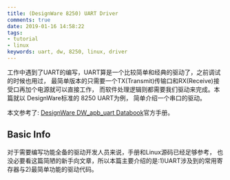 ```yaml
---
title: (DesignWare 8250) UART Driver
comments: true
date: 2019-01-16 14:58:22
tags:
- tutorial
- linux
keywords: uart, dw, 8250, linux, driver
---
```


工作中遇到了UART的编写，UART算是一个比较简单和经典的驱动了，之前调试的时候也用过，
最简单版本的只需要一个TX(Transmit)传输口和RX(Receive)接受口再加个电源就可以直接工作，
而软件处理逻辑则都需要我们驱动来完成。本篇就以 DesignWare标准的 8250 UART为例，
简单介绍一个串口的驱动。

本文参考了: [DesignWare DW\_apb\_uart Databook](https://linux-sunxi.org/images/d/d2/Dw_apb_uart_db.pdf)官方手册。

<!-- more -->

## Basic Info

对于需要编写功能全备的驱动开发人员来说，手册和Linux源码已经足够参考，
也没必要看这篇简陋的新手向文章，所以本篇主要介绍的是:1)UART涉及到的常用寄存器与2)最简单功能的驱动代码。



